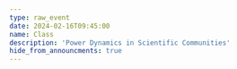 ```yaml
---
type: raw_event
date: 2024-02-16T09:45:00
name: Class
description: 'Power Dynamics in Scientific Communities'
hide_from_announcments: true
---
```


<!-- **Pre-class Work:** (instructions on canvas)
* Read two of the articles below:
  * [IBM and the Holocaust: The Strategic Alliance Between Nazi Germany and America’s Most Powerful Corporation](https://archive.nytimes.com/www.nytimes.com/books/first/b/black-ibm.html){:target="_blank"}{:rel="noopener noreferrer"}
  * [The Punch-Card Conspiracy](https://archive.nytimes.com/www.nytimes.com/books/01/03/18/reviews/010318.18schoent.html){:target="_blank"}{:rel="noopener noreferrer"}
  * [How human-centered tech can beat COVID-19 through contact tracing](https://thehill.com/opinion/technology/493648-how-human-centered-technology-can-beat-covid-19-through-contact-tracing){:target="_blank"}{:rel="noopener noreferrer"}
  * [Funding Black and Latinx community institutions is the key to vaccine equity](https://thehill.com/opinion/healthcare/544866-funding-black-and-latinx-community-institutions-is-the-key-to-vaccine){:target="_blank"}{:rel="noopener noreferrer"}
  * [We Need More, Not Fewer, Collaborations With Tech Companies](https://www.chronicle.com/article/we-need-more-not-fewer-collaborations-with-tech-companies/){:target="_blank"}{:rel="noopener noreferrer"}{:target="_blank"}{:rel="noopener noreferrer"}
  * [The Promise of the Sharing Economy among Disadvantaged Communities](https://dl.acm.org/doi/10.1145/2702123.2702189){:target="_blank"}{:rel="noopener noreferrer"}
* Answer the reflection questions on canvas.

**In Class:** 
* Guest: [Professor Mary Gray](https://marylgray.org/){:target="_blank"}{:rel="noopener noreferrer"} -->
